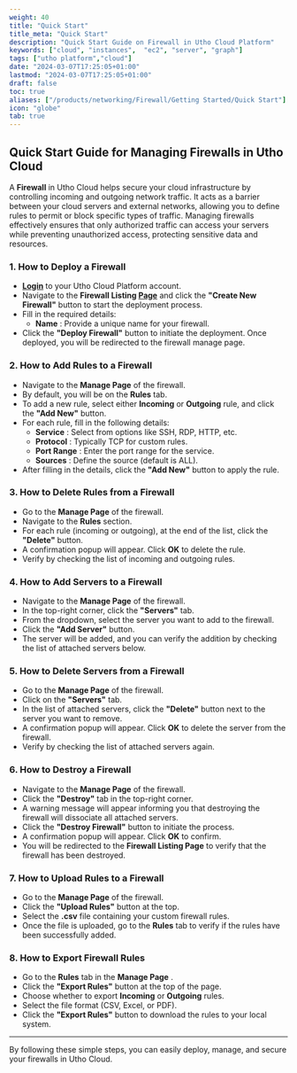 ```yaml
---
weight: 40
title: "Quick Start"
title_meta: "Quick Start"
description: "Quick Start Guide on Firewall in Utho Cloud Platform"
keywords: ["cloud", "instances",  "ec2", "server", "graph"]
tags: ["utho platform","cloud"]
date: "2024-03-07T17:25:05+01:00"
lastmod: "2024-03-07T17:25:05+01:00"
draft: false
toc: true
aliases: ["/products/networking/Firewall/Getting Started/Quick Start"]
icon: "globe"
tab: true
---
```



## **Quick Start Guide for Managing Firewalls in Utho Cloud**

A **Firewall** in Utho Cloud helps secure your cloud infrastructure by controlling incoming and outgoing network traffic. It acts as a barrier between your cloud servers and external networks, allowing you to define rules to permit or block specific types of traffic. Managing firewalls effectively ensures that only authorized traffic can access your servers while preventing unauthorized access, protecting sensitive data and resources.

### **1. How to Deploy a Firewall**

* **[Login](https://console.utho.com/login)** to your Utho Cloud Platform account.
* Navigate to the **Firewall Listing [Page](https://console.utho.com/firewall)** and click the **"Create New Firewall"** button to start the deployment process.
* Fill in the required details:
  * **Name** : Provide a unique name for your firewall.
* Click the **"Deploy Firewall"** button to initiate the deployment. Once deployed, you will be redirected to the firewall manage page.

### **2. How to Add Rules to a Firewall**

* Navigate to the **Manage Page** of the firewall.
* By default, you will be on the **Rules** tab.
* To add a new rule, select either **Incoming** or **Outgoing** rule, and click the **"Add New"** button.
* For each rule, fill in the following details:
  * **Service** : Select from options like SSH, RDP, HTTP, etc.
  * **Protocol** : Typically TCP for custom rules.
  * **Port Range** : Enter the port range for the service.
  * **Sources** : Define the source (default is ALL).
* After filling in the details, click the **"Add New"** button to apply the rule.

### **3. How to Delete Rules from a Firewall**

* Go to the **Manage Page** of the firewall.
* Navigate to the **Rules** section.
* For each rule (incoming or outgoing), at the end of the list, click the **"Delete"** button.
* A confirmation popup will appear. Click **OK** to delete the rule.
* Verify by checking the list of incoming and outgoing rules.

### **4. How to Add Servers to a Firewall**

* Navigate to the **Manage Page** of the firewall.
* In the top-right corner, click the **"Servers"** tab.
* From the dropdown, select the server you want to add to the firewall.
* Click the **"Add Server"** button.
* The server will be added, and you can verify the addition by checking the list of attached servers below.

### **5. How to Delete Servers from a Firewall**

* Go to the **Manage Page** of the firewall.
* Click on the **"Servers"** tab.
* In the list of attached servers, click the **"Delete"** button next to the server you want to remove.
* A confirmation popup will appear. Click **OK** to delete the server from the firewall.
* Verify by checking the list of attached servers again.

### **6. How to Destroy a Firewall**

* Navigate to the **Manage Page** of the firewall.
* Click the **"Destroy"** tab in the top-right corner.
* A warning message will appear informing you that destroying the firewall will dissociate all attached servers.
* Click the **"Destroy Firewall"** button to initiate the process.
* A confirmation popup will appear. Click **OK** to confirm.
* You will be redirected to the **Firewall Listing Page** to verify that the firewall has been destroyed.

### **7. How to Upload Rules to a Firewall**

* Go to the **Manage Page** of the firewall.
* Click the **"Upload Rules"** button at the top.
* Select the **.csv** file containing your custom firewall rules.
* Once the file is uploaded, go to the **Rules** tab to verify if the rules have been successfully added.

### **8. How to Export Firewall Rules**

* Go to the **Rules** tab in the  **Manage Page** .
* Click the **"Export Rules"** button at the top of the page.
* Choose whether to export **Incoming** or **Outgoing** rules.
* Select the file format (CSV, Excel, or PDF).
* Click the **"Export Rules"** button to download the rules to your local system.

---

By following these simple steps, you can easily deploy, manage, and secure your firewalls in Utho Cloud.
